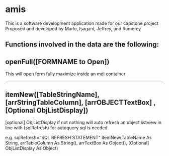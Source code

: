 # amis
This is a software development application made for our capstone project
Proposed and developed by Marlo, Isagani, Jeffrey, and Romerey

Functions involved in the data are the following:
-------------------------------------------------

openFull([FORMNAME to Open])
-------------------------------------------------
This will open form fully maximize inside an mdi container



------------------------------------------------
itemNew([TableStringName], [arrStringTableColumn], [arrOBJECTTextBox] , [Optional ObjListDisplay])
-----------------------------------------------
[optional] ObjListDisplay if not nothing will auto refresh an object listview
in line with (sqlRefresh) for autoquery sql is needed

e.g.
sqlRefresh="SQL REFRESH STATEMENT"
itemNew(TableName As String, 
        arrTableColumn As String(), 
        arrTextBox As Object(), 
        [Optional] ObjListDisplay As Object)
